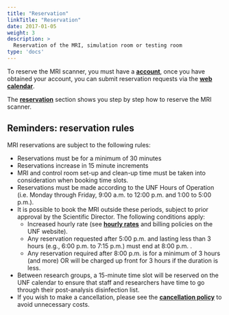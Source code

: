 ```yaml
---
title: "Reservation"
linkTitle: "Reservation"
date: 2017-01-05
weight: 3
description: >
  Reservation of the MRI, simulation room or testing room
type: 'docs'
---
```


To reserve the MRI scanner, you must have a __[account](https://unf-montreal.ca/en/documentation/welcome/account)__, once you have obtained your account, you can submit reservation requests via the __[web calendar](https://reservation.unf-montreal.ca/Web/index.php?redirect=%2FWeb%2Fschedule.php%3F)__.

The __[reservation](http://www.unf-montreal.ca/en/documentation/facility/reservation/)__ section shows you step by step how to reserve the MRI scanner.

## Reminders: reservation rules
MRI reservations are subject to the following rules:

* Reservations must be for a minimum of 30 minutes
* Reservations increase in 15 minute increments
* MRI and control room set-up and clean-up time must be taken into consideration when booking time slots.
* Reservations must be made according to the UNF Hours of Operation (i.e. Monday through Friday, 9:00 a.m. to 12:00 p.m. and 1:00 to 5:00 p.m.).
* It is possible to book the MRI outside these periods, subject to prior approval by the Scientific Director. The following conditions apply:
  * Increased hourly rate (see __[hourly rates](http://www.unf-montreal.ca/en/rate)__ and billing policies on the UNF website). 
  * Any reservation requested after 5:00 p.m. and lasting less than 3 hours  (e.g., 6:00 p.m. to 7:15 p.m.) must end at 8:00 p.m. . 
  * Any reservation required after 8:00 p.m. is for a minimum of 3 hours (and more) OR will be charged up front for 3 hours if the duration is less.
* Between research groups, a 15-minute time slot will be reserved on the UNF calendar to ensure that staff and researchers have time to go through their post-analysis disinfection list.
* If you wish to make a cancellation, please see the __[cancellation policy](http://www.unf-montreal.ca/en/rate)__ to avoid unnecessary costs.
